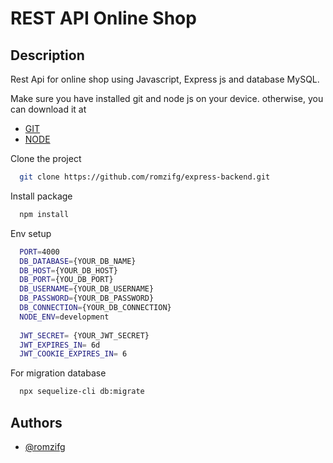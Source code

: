 # REST API Online Shop
## Description
Rest Api for online shop using Javascript, Express js and database MySQL.

Make sure you have installed git and node js on your device.
otherwise, you can download it at
- [GIT](https://git-scm.com/)
- [NODE](https://nodejs.org/en)

Clone the project
```bash
  git clone https://github.com/romzifg/express-backend.git
```

Install package
```bash
  npm install
```

Env setup
```bash
  PORT=4000
  DB_DATABASE={YOUR_DB_NAME}
  DB_HOST={YOUR_DB_HOST}
  DB_PORT={YOU_DB_PORT}
  DB_USERNAME={YOUR_DB_USERNAME}
  DB_PASSWORD={YOUR_DB_PASSWORD}
  DB_CONNECTION={YOUR_DB_CONNECTION}
  NODE_ENV=development
  
  JWT_SECRET= {YOUR_JWT_SECRET}
  JWT_EXPIRES_IN= 6d
  JWT_COOKIE_EXPIRES_IN= 6
```

For migration database
```bash
  npx sequelize-cli db:migrate
```

## Authors
- [@romzifg](https://github.com/romzifg)
